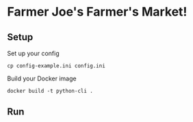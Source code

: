 # Farmer Joe's Farmer's Market!

## Setup

Set up your config

```
cp config-example.ini config.ini
```

Build your Docker image

```
docker build -t python-cli .
```

## Run